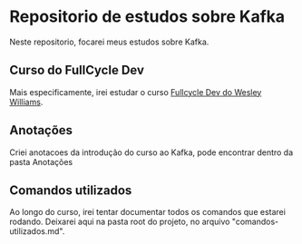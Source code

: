 # Repositorio de estudos sobre Kafka

Neste repositorio, focarei meus estudos sobre Kafka.

## Curso do FullCycle Dev

Mais especificamente, irei estudar o curso [Fullcycle Dev do Wesley Williams](https://fullcycle.com.br).

## Anotações

Criei anotacoes da introdução do curso ao Kafka, pode encontrar dentro da pasta Anotações

## Comandos utilizados

Ao longo do curso, irei tentar documentar todos os comandos que estarei rodando. Deixarei aqui na pasta root do projeto, no arquivo "comandos-utilizados.md".
